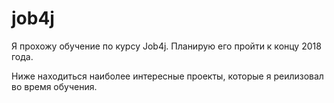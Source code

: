 # job4j

Я прохожу обучение по курсу Job4j. Планирую его пройти к концу 2018 года.
                   
Ниже находиться наиболее интересные проекты, которые я реилизовал во время обучения.